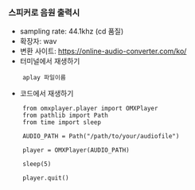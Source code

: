 ### 스피커로 음원 출력시  

* sampling rate: 44.1khz (cd 품질)  
* 확장자: wav  
* 변환 사이트: https://online-audio-converter.com/ko/  
* 터미널에서 재생하기   
```  
    aplay 파일이름  
```      
* 코드에서 재생하기  
```
    from omxplayer.player import OMXPlayer
    from pathlib import Path
    from time import sleep  
    
    AUDIO_PATH = Path("/path/to/your/audiofile")  
    
    player = OMXPlayer(AUDIO_PATH)  

    sleep(5)

    player.quit()
```      
